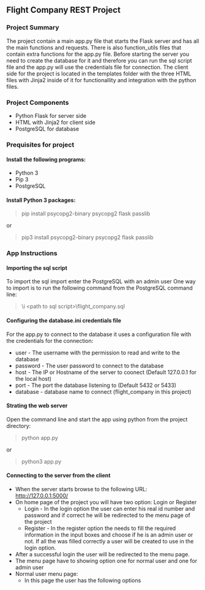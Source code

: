 ## Flight Company REST Project

### Project Summary
The project contain a main app.py file that starts the Flask server and has all the main functions and requests.
There is also function_utils files that contain extra functions for the app.py file.
Before starting the server you need to create the database for it and therefore you can run the sql script file and the app.py will use the credentials file for connection.
The client side for the project is located in the templates folder with the three HTML files with Jinja2 inside of it for functionallity and integration with the python files.

### Project Components
- Python Flask for server side
- HTML with Jinja2 for client side
- PostgreSQL for database

### Prequisites for project

#### Install the following programs:
- Python 3
- Pip 3
- PostgreSQL

#### Install Python 3 packages:
>pip install psycopg2-binary psycopg2 flask passlib

or

>pip3 install psycopg2-binary psycopg2 flask passlib


### App Instructions

#### Importing the sql script
To import the sql import enter the PostgreSQL with an admin user
One way to import is to run the following command from the PostgreSQL command line:
>\i \<path to sql script\>\flight_company.sql

#### Configuring the database.ini credentials file
For the app.py to connect to the database it uses a configuration file with the credentials for the connection:

- user - The username with the permission to read and write to the database
- password - The user password to connect to the database
- host - The IP or Hostname of the server to coonect (Default 127.0.0.1 for the local host)
- port - The port the database listening to (Default 5432 or 5433)
- database - database name to connect (flight_company in this project)

#### Strating the web server
Open the command line and start the app using python from the project directory:
>python app.py

or

> python3 app.py

#### Connecting to the server from the client
- When the server starts browse to the following URL: http://127.0.0.1:5000/
- On home page of the project you will have two option: Login or Register
  - Login - In the login option the user can enter his real id number and password and if correct he will be redirected to the menu page of the project
  - Register - In the register option the needs to fill the required information in the input boxes and choose if he is an admin user or not. 
    If all the was filled correctly a user will be created to use in the login option.
- After a successful login the user will be redirected to the menu page.
- The menu page have to showing option one for normal user and one for admin user
- Normal user menu page:
  - In this page the user has the following options
